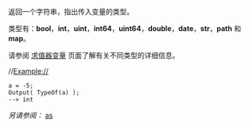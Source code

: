 返回一个字符串，指出传入变量的类型。

类型有：**bool**，**int**，**uint**，**int64**，**uint64**，**double**，**date**，**str**，**path** 和 **map**。

请参阅 [求值器变量](/Manual/evaluator/variable_types.zh.md) 页面了解有关不同类型的详细信息。

//<Example://>

    a = -5;
    Output( TypeOf(a) );
    --> int

*另请参阅：* [as](as.zh.md)